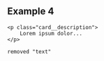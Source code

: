 ## Example 4
    <p class="card__description">
        Lorem ipsum dolor...
    </p>

    removed "text"
